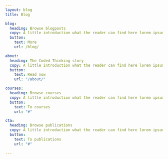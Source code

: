 ```yaml
---
layout: blog
title: Blog

blog:
  heading: Browse blogposts
  copy: A little introduction what the reader can find here lorem ipsum dolor sit amet consectetur adipiscing elit tortor.
  button:
    text: More
    url: /blog/

about:
  heading: The Coded Thinking story
  copy: A little introduction what the reader can find here lorem ipsum dolor sit amet consectetur adipiscing elit tortor.
  button:
    text: Read now
    url: "/about/"

courses:
  heading: Browse courses
  copy: A little introduction what the reader can find here lorem ipsum dolor sit amet consectetur adipiscing elit tortor.
  button:
    text: To courses
    url: "#"

cta:
  heading: Browse publications
  copy: A little introduction what the reader can find here lorem ipsum dolor sit amet consectetur adipiscing elit tortor.
  button:
    text: To publications
    url: "#"

---
```

